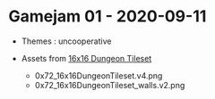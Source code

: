 # Gamejam 01 - 2020-09-11

* Themes : uncooperative

* Assets from [16x16 Dungeon Tileset](https://0x72.itch.io/16x16-dungeon-tileset)
  * 0x72_16x16DungeonTileset.v4.png
  * 0x72_16x16DungeonTileset_walls.v2.png